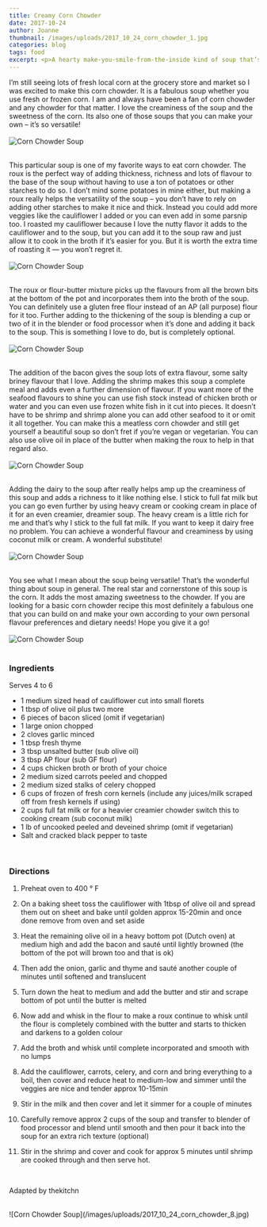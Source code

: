 ```yaml
---
title: Creamy Corn Chowder
date: 2017-10-24
author: Joanne
thumbnail: /images/uploads/2017_10_24_corn_chowder_1.jpg
categories: blog
tags: food
excerpt: <p>A hearty make-you-smile-from-the-inside kind of soup that’s chock-full of flavour and creaminess.</p>
---
```


I’m still seeing lots of fresh local corn at the grocery store and market so I was excited to make this corn chowder. It is a fabulous soup whether you use fresh or frozen corn.  I am and always have been a fan of corn chowder and any chowder for that matter. I love the creaminess of the soup and the sweetness of the corn. Its also one of those soups that you can make your own &ndash; it’s so versatile!
<br>
<br>
![Corn Chowder Soup](/images/uploads/2017_10_24_corn_chowder_2.jpg)
<br>
<br>

This particular soup is one of my favorite ways to eat corn chowder.  The roux is the perfect way of adding thickness, richness and lots of flavour to the base of the soup without having to use a ton of potatoes or other starches to do so. I don’t mind some potatoes in mine either, but making a roux really helps the versatility of the soup &ndash; you don’t have to rely on adding other starches to make it nice and thick. Instead you could add more veggies like the cauliflower I added or you can even add in some parsnip too.  I roasted my cauliflower because I love the nutty flavor it adds to the cauliflower and to the soup, but you can add it to the soup raw and just allow it to cook in the broth if it’s easier for you. But it is worth the extra time of roasting it &mdash; you won’t regret it.
<br>
<br>
![Corn Chowder Soup](/images/uploads/2017_10_24_corn_chowder_3.jpg)
<br>
<br>

The roux or flour-butter mixture picks up the flavours from all the brown bits at the bottom of the pot and incorporates them into the broth of the soup. You can definitely use a gluten free flour instead of an AP (all purpose) flour for it too. Further adding to the thickening of the soup is blending a cup or two of it in the blender or food processor when it’s done and adding it back to the soup.  This is something I love to do, but is completely optional.
<br>
<br>
![Corn Chowder Soup](/images/uploads/2017_10_24_corn_chowder_4.jpg)
<br>
<br>

The addition of the bacon gives the soup lots of extra flavour, some salty briney flavour that I love.  Adding the shrimp makes this soup a complete meal and adds even a further dimension of flavour. If you want more of the seafood flavours to shine you can use fish stock instead of chicken broth or water and you can even use frozen white fish in it cut into pieces. It doesn’t have to be shrimp and shrimp alone you can add other seafood to it or omit it all together. You can make this a meatless corn chowder and still get yourself a beautiful soup so don’t fret if you’re vegan or vegetarian.  You can also use olive oil in place of the butter when making the roux to help in that regard also.
<br>
<br>
![Corn Chowder Soup](/images/uploads/2017_10_24_corn_chowder_5.jpg)
<br>
<br>

Adding the dairy to the soup after really helps amp up the creaminess of this soup and adds a richness to it like nothing else.  I stick to full fat milk but you can go even further by using heavy cream or cooking cream in place of it for an even creamier, dreamier soup.  The heavy cream is a little rich for me and that’s why I stick to the full fat milk.  If you want to keep it dairy free no problem. You can achieve a wonderful flavour and creaminess by using coconut milk or cream. A wonderful substitute!
<br>
<br>
![Corn Chowder Soup](/images/uploads/2017_10_24_corn_chowder_6.jpg)
<br>
<br>

You see what I mean about the soup being versatile! That’s the wonderful thing about soup in general.  The real star and cornerstone of this soup is the corn. It adds the most amazing sweetness to the chowder. If you are looking for a basic corn chowder recipe this most definitely a fabulous one that you can build on and make your own according to your own personal flavour preferences and dietary needs! Hope you give it a go!
<br>
<br>
![Corn Chowder Soup](/images/uploads/2017_10_24_corn_chowder_7.jpg)
<br>
<br>

### Ingredients
Serves 4 to 6
<br>

* 1 medium sized head of cauliflower cut into small florets
* 1 tbsp of olive oil plus two more
* 6 pieces of bacon sliced (omit if vegetarian)
* 1 large onion chopped
* 2 cloves garlic minced
* 1 tbsp fresh thyme
* 3 tbsp unsalted butter (sub olive oil)
* 3 tbsp AP flour (sub GF flour)
* 4 cups chicken broth or broth of your choice
* 2 medium sized carrots peeled and chopped
* 2 medium sized stalks of celery chopped
* 6 cups of frozen of fresh corn kernels (include any juices/milk scraped off from fresh kernels if using)
* 2 cups full fat milk or for a heavier creamier chowder switch this to cooking cream (sub coconut milk)
* 1 lb of uncooked peeled and deveined shrimp (omit if vegetarian)
* Salt and cracked black pepper to taste
<br>

### Directions

1. Preheat oven to 400 &deg; F

1. On a baking sheet toss the cauliflower with 1tbsp of olive oil and spread them out on sheet and bake until golden approx 15-20min and once done remove from oven and  set aside

1. Heat the remaining olive oil in a heavy bottom pot (Dutch oven) at medium high and add the bacon and sauté until lightly browned (the bottom of the pot will brown too and that is ok)

1. Then add the onion, garlic and thyme and sauté another couple of minutes until softened and translucent

1. Turn down the heat to medium and add the butter and stir and scrape bottom of pot until the butter is melted

1. Now add and whisk in the flour to make a roux continue to whisk until the flour is completely combined with the butter  and starts to thicken and darkens to a golden colour

1. Add the broth and whisk until complete incorporated and smooth with no lumps

1. Add the cauliflower, carrots, celery, and corn and bring everything to a boil, then cover and reduce heat to medium-low and simmer until the veggies are nice and tender approx 10-15min

1. Stir in the milk and then cover and let it simmer for a couple of minutes

1. Carefully remove approx 2 cups of the soup and transfer to blender of food processor and blend until smooth and then pour it back into the soup for an extra rich texture (optional)

1. Stir in the shrimp and cover and cook for approx 5 minutes until shrimp are cooked through and then serve hot.
<br>

Adapted by thekitchn

<br>
![Corn Chowder Soup](/images/uploads/2017_10_24_corn_chowder_8.jpg)
